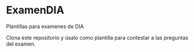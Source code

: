 # ExamenDIA
Plantillas para examenes de DIA

Clona este repositorio y úsalo como plantilla para contestar a las preguntas del examen.
